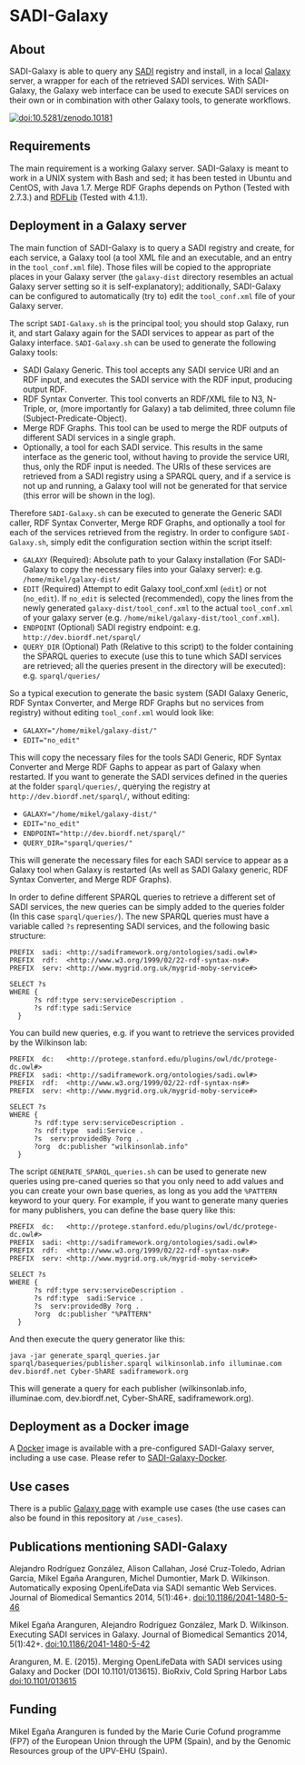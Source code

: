 SADI-Galaxy
===========

About
-----

SADI-Galaxy is able to query any [SADI](http://sadiframework.org/) registry and install, in a local [Galaxy](http://galaxyproject.org/) server, a wrapper for each of the retrieved SADI services. With SADI-Galaxy, the Galaxy web interface can be used to execute SADI services on their own or in combination with other Galaxy tools, to generate workflows. 

[![doi:10.5281/zenodo.10181](https://zenodo.org/badge/doi/10.5281/zenodo.10181.png)](http://dx.doi.org/10.5281/zenodo.10181)

Requirements
------------

The main requirement is a working Galaxy server. SADI-Galaxy is meant to work in a UNIX system with Bash and sed; it has been tested in Ubuntu and CentOS, with Java 1.7. Merge RDF Graphs depends on Python (Tested with 2.7.3.) and [RDFLib](https://github.com/RDFLib/rdflib) (Tested with 4.1.1).

Deployment in a Galaxy server
-----------------------------

The main function of SADI-Galaxy is to query a SADI registry and create, for each service, a Galaxy tool (a tool XML file and an executable, and an entry in the `tool_conf.xml` file). Those files will be copied to the appropriate places in your Galaxy server (the `galaxy-dist` directory resembles an actual Galaxy server setting so it is self-explanatory); additionally, SADI-Galaxy can be configured to automatically (try to) edit the `tool_conf.xml` file of your Galaxy server.

The script `SADI-Galaxy.sh` is the principal tool; you should stop Galaxy, run it, and start Galaxy again for the SADI services to appear as part of the Galaxy interface. `SADI-Galaxy.sh` can be used to generate the following Galaxy tools:

* SADI Galaxy Generic. This tool accepts any SADI service URI and an RDF input, and executes the SADI service with the RDF input, producing output RDF.
* RDF Syntax Converter. This tool converts an RDF/XML file to N3, N-Triple, or, (more importantly for Galaxy) a tab delimited, three column file (Subject-Predicate-Object).
* Merge RDF Graphs. This tool can be used to merge the RDF outputs of different SADI services in a single graph.
* Optionally, a tool for each SADI service. This results in the same interface as the generic tool, without having to provide the service URI, thus, only the RDF input is needed. The URIs of these services are retrieved from a SADI registry using a SPARQL query, and if a service is not up and running, a Galaxy tool will not be generated for that service (this error will be shown in the log).

Therefore `SADI-Galaxy.sh` can be executed to generate the Generic SADI caller, RDF Syntax Converter, Merge RDF Graphs, and optionally a tool for each of the services retrieved from the registry. In order to configure `SADI-Galaxy.sh`, simply edit the configuration section within the script itself:

* `GALAXY` (Required): Absolute path to your Galaxy installation (For SADI-Galaxy to copy the necessary files into your Galaxy server): e.g. `/home/mikel/galaxy-dist/`
* `EDIT` (Required) Attempt to edit Galaxy tool_conf.xml (`edit`) or not (`no_edit`). If `no_edit` is selected (recommended), copy the lines from the newly generated `galaxy-dist/tool_conf.xml` to the actual `tool_conf.xml` of your galaxy server (e.g. `/home/mikel/galaxy-dist/tool_conf.xml`). 
* `ENDPOINT` (Optional) SADI registry endpoint: e.g. `http://dev.biordf.net/sparql/`
* `QUERY_DIR` (Optional) Path (Relative to this script) to the folder containing the SPARQL queries to execute (use this to tune which SADI services are retrieved; all the queries present in the directory will be executed): e.g. `sparql/queries/`
  
So a typical execution to generate the basic system (SADI Galaxy Generic, RDF Syntax Converter, and Merge RDF Graphs but no services from registry) without editing `tool_conf.xml` would look like:

* `GALAXY="/home/mikel/galaxy-dist/"` 
* `EDIT="no_edit"`

This will copy the necessary files for the tools SADI Generic, RDF Syntax Converter and Merge RDF Gaphs to appear as part of Galaxy when restarted. If you want to generate the SADI services defined in the queries at the folder `sparql/queries/`, querying the registry at `http://dev.biordf.net/sparql/`, without editing:

* `GALAXY="/home/mikel/galaxy-dist/"` 
* `EDIT="no_edit"`
* `ENDPOINT="http://dev.biordf.net/sparql/"`
* `QUERY_DIR="sparql/queries/"`

This will generate the necessary files for each SADI service to appear as a Galaxy tool when Galaxy is restarted (As well as SADI Galaxy generic, RDF Syntax Converter, and Merge RDF Graphs).

In order to define different SPARQL queries to retrieve a different set of SADI services, the new queries can be simply added to the queries folder (In this case `sparql/queries/`). The new SPARQL queries must have a variable called `?s` representing SADI services, and the following basic structure:

```
PREFIX  sadi: <http://sadiframework.org/ontologies/sadi.owl#>
PREFIX  rdf:  <http://www.w3.org/1999/02/22-rdf-syntax-ns#>
PREFIX  serv: <http://www.mygrid.org.uk/mygrid-moby-service#>

SELECT ?s
WHERE { 
	  ?s rdf:type serv:serviceDescription .
	  ?s rdf:type sadi:Service 
  }
```

You can build new queries, e.g. if you want to retrieve the services provided by the Wilkinson lab:

```
PREFIX  dc:   <http://protege.stanford.edu/plugins/owl/dc/protege-dc.owl#>
PREFIX  sadi: <http://sadiframework.org/ontologies/sadi.owl#>
PREFIX  rdf:  <http://www.w3.org/1999/02/22-rdf-syntax-ns#>
PREFIX  serv: <http://www.mygrid.org.uk/mygrid-moby-service#>

SELECT ?s
WHERE { 
	  ?s rdf:type serv:serviceDescription .
	  ?s rdf:type  sadi:Service .
	  ?s  serv:providedBy ?org .
	  ?org  dc:publisher "wilkinsonlab.info"
  }
```

The script `GENERATE_SPARQL_queries.sh` can be used to generate new queries using pre-caned queries so that you only need to add values and you can create your own base queries, as long as you add the `%PATTERN` keyword to your query. For example, if you want to generate many queries for many publishers, you can define the base query like this: 

```
PREFIX  dc:   <http://protege.stanford.edu/plugins/owl/dc/protege-dc.owl#>
PREFIX  sadi: <http://sadiframework.org/ontologies/sadi.owl#>
PREFIX  rdf:  <http://www.w3.org/1999/02/22-rdf-syntax-ns#>
PREFIX  serv: <http://www.mygrid.org.uk/mygrid-moby-service#>

SELECT ?s
WHERE {
      ?s rdf:type serv:serviceDescription .
      ?s rdf:type  sadi:Service .
      ?s  serv:providedBy ?org .
      ?org  dc:publisher "%PATTERN"
  }

```

And then execute the query generator like this:

`java -jar generate_sparql_queries.jar sparql/basequeries/publisher.sparql wilkinsonlab.info illuminae.com dev.biordf.net Cyber-ShARE sadiframework.org`

This will generate a query for each publisher (wilkinsonlab.info, illuminae.com, dev.biordf.net, Cyber-ShARE, sadiframework.org). 

Deployment as a Docker image
----------------------------

A [Docker](https://www.docker.com/) image is available with a pre-configured SADI-Galaxy server, including a use case. Please refer to [SADI-Galaxy-Docker](http://github.com/mikel-egana-aranguren/SADI-Galaxy-Docker).

Use cases
---------

There is a public [Galaxy page](http://biordf.org:8983/u/mikel-egana-aranguren/p/sadi-galaxy-jbms-use-cases) with example use cases (the use cases can also be found in this repository at `/use_cases`).
 
Publications mentioning SADI-Galaxy
-----------------------------------

Alejandro Rodríguez González, Alison Callahan, José Cruz-Toledo, Adrian Garcia, Mikel Egaña Aranguren, Michel Dumontier, Mark D. Wilkinson. Automatically exposing OpenLifeData via SADI semantic Web Services. Journal of Biomedical Semantics 2014, 5(1):46+. [doi:10.1186/2041-1480-5-46](http://dx.doi.org/doi:10.1186/2041-1480-5-46)

Mikel Egaña Aranguren, Alejandro Rodríguez González, Mark D. Wilkinson. Executing SADI services in Galaxy. Journal of Biomedical Semantics 2014, 5(1):42+. [doi:10.1186/2041-1480-5-42](http://dx.doi.org/doi:10.1186/2041-1480-5-42)

Aranguren, M. E. (2015). Merging OpenLifeData with SADI services using Galaxy and Docker (DOI 10.1101/013615). BioRxiv, Cold Spring Harbor Labs [doi:10.1101/013615](http://dx.doi.org/10.1101/013615)

Funding
-------

Mikel Egaña Aranguren is funded by the Marie Curie Cofund programme (FP7) of the European Union through the UPM (Spain), and by the Genomic Resources group of the UPV-EHU (Spain).
